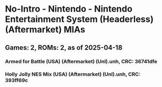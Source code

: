 # No-Intro - Nintendo - Nintendo Entertainment System (Headerless) (Aftermarket) MIAs
## Games: 2, ROMs: 2, as of 2025-04-18

### Armed for Battle (USA) (Aftermarket) (Unl).unh, CRC: 36741dfe
### Holly Jolly NES Mix (USA) (Aftermarket) (Unl).unh, CRC: 393ff69c
